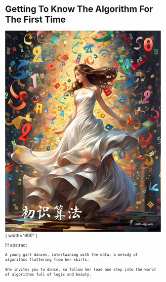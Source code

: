# Getting To Know The Algorithm For The First Time

<div class="center-table" markdown>

![A first look at the algorithm](../assets/covers/chapter_introduction.jpg){ width="600" }

</div>

!!! abstract

    A young girl dances, intertwining with the data, a melody of algorithms fluttering from her skirts.
   
    She invites you to dance, so follow her lead and step into the world of algorithms full of logic and beauty.

